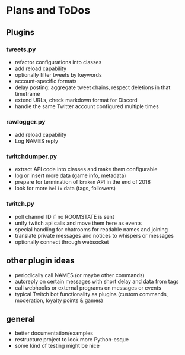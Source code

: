 # Plans and ToDos

## Plugins

### tweets.py
- refactor configurations into classes
- add reload capability
- optionally filter tweets by keywords
- account-specific formats
- delay posting: aggregate tweet chains, respect deletions in that timeframe
- extend URLs, check markdown format for Discord
- handle the same Twitter account configured multiple times

### rawlogger.py
- add reload capability
- Log NAMES reply

### twitchdumper.py
- extract API code into classes and make them configurable
- log or insert more data (game info, metadata)
- prepare for termination of `kraken` API in the end of 2018
- look for more `helix` data (tags, followers)

### twitch.py
- poll channel ID if no ROOMSTATE is sent
- unify twitch api calls and move them here as events
- special handling for chatrooms for readable names and joining
- translate private messages and notices to whispers or messages  <!-- hint: connection=IrcConnection -->
- optionally connect through websocket <!-- hint: connection=IrcConnection -->

## other plugin ideas
- periodically call NAMES (or maybe other commands)
- autoreply on certain messages with short delay and data from tags
- call webhooks or external programs on messages or events
- typical Twitch bot functionality as plugins (custom commands, moderation, loyalty points & games)

## general
- better documentation/examples
- restructure project to look more Python-esque
- some kind of testing might be nice
